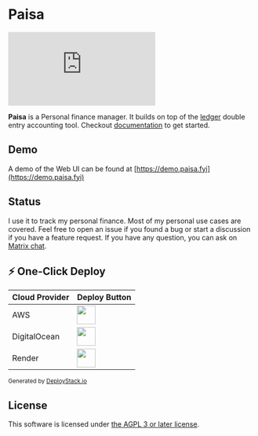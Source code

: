# Paisa

[![Matrix](https://img.shields.io/matrix/paisa%3Amatrix.org?logo=matrix)](https://matrix.to/#/#paisa:matrix.org)

**Paisa** is a Personal finance manager. It builds on
top of the [ledger](https://www.ledger-cli.org/) double entry accounting tool. Checkout
[documentation](https://paisa.fyi) to get started.

## Demo

A demo of the Web UI can be found at [https://demo.paisa.fyi](https://demo.paisa.fyi)

## Status

I use it to track my personal finance. Most of my personal use cases
are covered. Feel free to open an issue if you found a bug or start a
discussion if you have a feature request. If you have any question,
you can ask on [Matrix chat](https://matrix.to/#/#paisa:matrix.org).

## ⚡ One-Click Deploy

| Cloud Provider | Deploy Button |
|----------------|---------------|
| AWS | <a href="https://deploystack.io/deploy/ananthakumaran-paisa?provider=aws&language=cfn"><img src="https://raw.githubusercontent.com/deploystackio/deploy-templates/refs/heads/main/.assets/img/aws.svg" height="38"></a> |
| DigitalOcean | <a href="https://deploystack.io/deploy/ananthakumaran-paisa?provider=do&language=dop"><img src="https://raw.githubusercontent.com/deploystackio/deploy-templates/refs/heads/main/.assets/img/do.svg" height="38"></a> |
| Render | <a href="https://deploystack.io/deploy/ananthakumaran-paisa?provider=rnd&language=rnd"><img src="https://raw.githubusercontent.com/deploystackio/deploy-templates/refs/heads/main/.assets/img/rnd.svg" height="38"></a> |

<sub>Generated by <a href="https://deploystack.io/c/ananthakumaran-paisa" target="_blank">DeployStack.io</a></sub>

## License

This software is licensed under [the AGPL 3 or later license](./COPYING).
